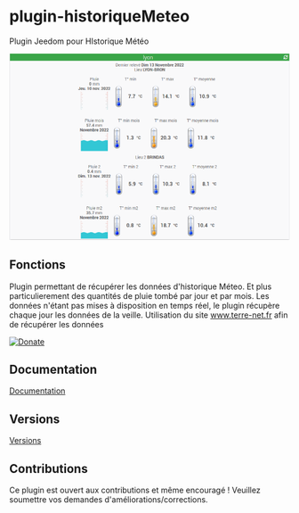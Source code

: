 # plugin-historiqueMeteo
Plugin Jeedom pour HIstorique Météo
<p align="left">
  <img src="docs/images/resultat.png" width="600" title="Résultat">
</p>

## Fonctions

Plugin permettant de récupérer les données d'historique Méteo. Et plus particulierement des quantités de pluie tombé par jour et par mois.
Les données n'étant pas mises à disposition en temps réel, le plugin récupère chaque jour les données de la veille. 
Utilisation du site <a href="https://www.terre-net.fr"> www.terre-net.fr</a> afin de récupérer les données

[![Donate](https://img.shields.io/badge/Donate-PayPal-green.svg)](https://www.paypal.com/paypalme/hlaissus)

## Documentation
[Documentation](../../tree/master/docs/fr_FR/index.md)

## Versions
[Versions](../../tree/master/docs/fr_FR/changelog.md)  

## Contributions

Ce plugin est ouvert aux contributions et même encouragé ! Veuillez soumettre vos demandes d'améliorations/corrections.
